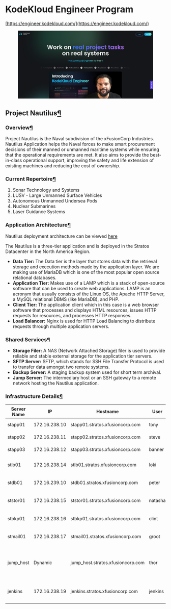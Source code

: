 # KodeKloud Engineer Program

[https://engineer.kodekloud.com/](https://engineer.kodekloud.com/)

<figure><img src=".gitbook/assets/Screenshot 2025-07-10 at 07-58-03 KodeKloud Engineer Real Project Tasks on Real Systems.png" alt=""><figcaption></figcaption></figure>

## Project Nautilus[¶](https://kodekloudhub.github.io/kodekloud-engineer/docs/projects/nautilus#project-nautilus) <a href="#project-nautilus" id="project-nautilus"></a>

### Overview[¶](https://kodekloudhub.github.io/kodekloud-engineer/docs/projects/nautilus#overview) <a href="#overview" id="overview"></a>

Project Nautilus is the Naval subdivision of the xFusionCorp Industries. Nautilus Application helps the Naval forces to make smart procurement decisions of their manned or unmanned maritime systems while ensuring that the operational requirements are met. It also aims to provide the best-in-class operational support, improving the safety and life extension of existing machines and reducing the cost of ownership.

### Current Repertoire[¶](https://kodekloudhub.github.io/kodekloud-engineer/docs/projects/nautilus#current-repertoire) <a href="#current-repertoire" id="current-repertoire"></a>

1. Sonar Technology and Systems
2. LUSV - Large Unmanned Surface Vehicles
3. Autonomous Unmanned Undersea Pods
4. Nuclear Submarines
5. Laser Guidance Systems

### Application Architecture[¶](https://kodekloudhub.github.io/kodekloud-engineer/docs/projects/nautilus#application-architecture) <a href="#application-architecture" id="application-architecture"></a>

Nautilus deployment architecture can be viewed [here](https://www.lucidchart.com/documents/edit/58e22de2-c446-4b49-ae0f-db79a3318e97/0_0?shared=true)

The Nautilus is a three-tier application and is deployed in the Stratos Datacenter in the North America Region.

* **Data Tier:** The Data tier is the layer that stores data with the retrieval storage and execution methods made by the application layer. We are making use of MariaDB which is one of the most popular open source relational databases.
* **Application Tier:** Makes use of a LAMP which is a stack of open-source software that can be used to create web applications. LAMP is an acronym that usually consists of the Linux OS, the Apache HTTP Server, a MySQL relational DBMS (like MariaDB), and PHP.
* **Client Tier:** The application client which in this case is a web browser software that processes and displays HTML resources, issues HTTP requests for resources, and processes HTTP responses.
* **Load Balancer:** Nginx is used for HTTP Load Balancing to distribute requests through multiple application servers.

### Shared Services[¶](https://kodekloudhub.github.io/kodekloud-engineer/docs/projects/nautilus#shared-services) <a href="#shared-services" id="shared-services"></a>

* **Storage Filer:** A NAS (Network Attached Storage) filer is used to provide reliable and stable external storage for the application tier servers.
* **SFTP Server:** SFTP, which stands for SSH File Transfer Protocol is used to transfer data amongst two remote systems.
* **Backup Server:** A staging backup system used for short term archival.
* **Jump Server:** The intermediary host or an SSH gateway to a remote network hosting the Nautilus application.

### Infrastructure Details[¶](https://kodekloudhub.github.io/kodekloud-engineer/docs/projects/nautilus#infrastructure-details) <a href="#infrastructure-details" id="infrastructure-details"></a>

| **Server Name** | **IP**        | **Hostname**                       | **User** | **Password** | **Purpose**                    |
| --------------- | ------------- | ---------------------------------- | -------- | ------------ | ------------------------------ |
| stapp01         | 172.16.238.10 | stapp01.stratos.xfusioncorp.com    | tony     | Ir0nM@n      | Nautilus App 1                 |
| stapp02         | 172.16.238.11 | stapp02.stratos.xfusioncorp.com    | steve    | Am3ric@      | Nautilus App 2                 |
| stapp03         | 172.16.238.12 | stapp03.stratos.xfusioncorp.com    | banner   | BigGr33n     | Nautilus App 3                 |
| stlb01          | 172.16.238.14 | stlb01.stratos.xfusioncorp.com     | loki     | Mischi3f     | Nautilus HTTP LBR              |
| stdb01          | 172.16.239.10 | stdb01.stratos.xfusioncorp.com     | peter    | Sp!dy        | Nautilus DB Server             |
| ststor01        | 172.16.238.15 | ststor01.stratos.xfusioncorp.com   | natasha  | Bl@kW        | Nautilus Storage Server        |
| stbkp01         | 172.16.238.16 | stbkp01.stratos.xfusioncorp.com    | clint    | H@wk3y3      | Nautilus Backup Server         |
| stmail01        | 172.16.238.17 | stmail01.stratos.xfusioncorp.com   | groot    | Gr00T123     | Nautilus Mail Server           |
| jump\_host      | Dynamic       | jump\_host.stratos.xfusioncorp.com | thor     | mjolnir123   | Jump Server to Access Stork DC |
| jenkins         | 172.16.238.19 | jenkins.stratos.xfusioncorp.com    | jenkins  | j@rv!s       | Jenkins Server for CI/CD       |
